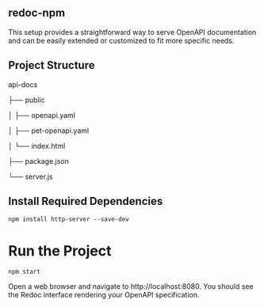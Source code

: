## redoc-npm
This setup provides a straightforward way to serve OpenAPI documentation and can be easily extended or customized to fit more specific needs.


## Project Structure
api-docs

├── public

│   ├── openapi.yaml

│   ├── pet-openapi.yaml

│   └── index.html

├── package.json

└── server.js


## Install Required Dependencies
`npm install http-server --save-dev`


# Run the Project
`npm start`

Open a web browser and navigate to http://localhost:8080. You should see the Redoc interface rendering your OpenAPI specification.





